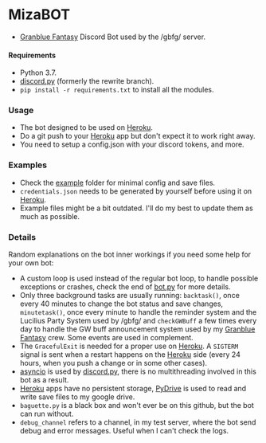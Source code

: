 # MizaBOT  
* [Granblue Fantasy](http://game.granbluefantasy.jp) Discord Bot used by the /gbfg/ server.  
#### Requirements  
* Python 3.7.  
* [discord.py](https://github.com/Rapptz/discord.py) (formerly the rewrite branch).  
* `pip install -r requirements.txt` to install all the modules.  
### Usage  
* The bot designed to be used on [Heroku](https://www.heroku.com).  
* Do a git push to your [Heroku](https://www.heroku.com) app but don't expect it to work right away.  
* You need to setup a config.json with your discord tokens, and more.  
### Examples  
* Check the [example](https://github.com/MizaGBF/MizaBOT/tree/master/example) folder for minimal config and save files.  
* `credentials.json` needs to be generated by yourself before using it on [Heroku](https://www.heroku.com).  
* Example files might be a bit outdated. I'll do my best to update them as much as possible.  
### Details  
Random explanations on the bot inner workings if you need some help for your own bot:  
* A custom loop is used instead of the regular bot loop, to handle possible exceptions or crashes, check the end of [bot.py](https://github.com/MizaGBF/MizaBOT/blob/master/bot.py) for more details.  
* Only three background tasks are usually running: `backtask()`, once every 40 minutes to change the bot status and save changes, `minutetask()`, once every minute to handle the reminder system and the Lucilius Party System used by /gbfg/ and `checkGWBuff` a few times every day to handle the GW buff announcement system used by my [Granblue Fantasy](http://game.granbluefantasy.jp) crew. Some events are used in complement.  
* The `GracefulExit` is needed for a proper use on [Heroku](https://www.heroku.com). A `SIGTERM` signal is sent when a restart happens on the [Heroku](https://www.heroku.com) side (every 24 hours, when you push a change or in some other cases).  
* [asyncio](https://docs.python.org/3/library/asyncio.html) is used by [discord.py](https://github.com/Rapptz/discord.py), there is no multithreading involved in this bot as a result.  
* [Heroku](https://www.heroku.com) apps have no persistent storage, [PyDrive](https://pypi.org/project/PyDrive/) is used to read and write save files to my google drive.  
* `baguette.py` is a black box and won't ever be on this github, but the bot can run without.  
* `debug_channel` refers to a channel, in my test server, where the bot send debug and error messages. Useful when I can't check the logs.  